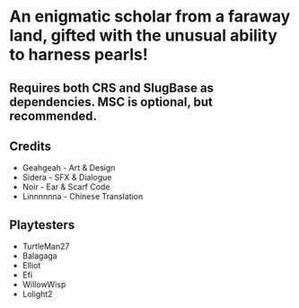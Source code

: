 # An enigmatic scholar from a faraway land, gifted with the unusual ability to harness pearls!

## Requires both CRS and SlugBase as dependencies. MSC is optional, but recommended.

## Credits
- Geahgeah - Art & Design
- Sidera - SFX & Dialogue
- Noir - Ear & Scarf Code
- Linnnnnna - Chinese Translation

## Playtesters
- TurtleMan27
- Balagaga
- Elliot
- Efi
- WillowWisp
- Lolight2
